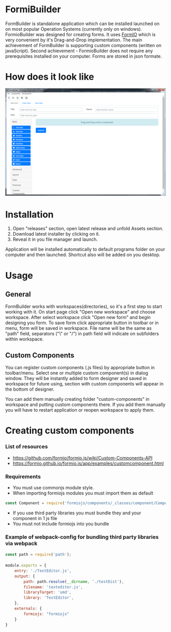 # FormiBuilder

FormBuilder is standalone application which can be installed launched on on most popular Operation Systems (currently only on windows). FormioBuilder was designed for creating forms. It uses [FormIO](https://www.form.io/) which is very convenient by it's Drag-and-Drop implementation. The main achievement of FormBuilder is supporting custom components (written on javaScript). Second achievement - FormioBuilder does not require any prerequisites installed on your computer. Forms are stored in json formate.

# How does it look like

![FormioBuilderPreview](./FormioBuilderPreview.png)

# Installation

1) Open "releases" section, open latest release and unfold Assets section. 
2) Download latest installer by clicking on it. 
3) Reveal it in you file manager and launch.

Application will be installed automatically to default programs folder on your computer and then launched. Shortcut also will be added on you desktop.

# Usage

## General

FormBuilder works with workspaces(directories), so it's a first step to start working with it. On start page click "Open new workspace" and choose workspace. After select workspace click "Open new form" and begin designing you form. To save form click appropriate button in toolbar or in menu, form will be saved in workspace. File name will be the same as "path" field, separators ("\\" or "/") in path field will indicate on subfolders within workspace.

## Custom Components

You can register custom components (.js files) by appropriate button in toolbar/menu. Select one or multiple custom component(s) in dialog window. They will be instantly added to form designer and saved in workspace for future using, section with custom components will appear in the bottom of designer.

You can add them manually creating folder "custom-components" in workspace and putting custom components there. If you add them manually you will have to restart application or reopen workspace to apply them.

# Creating custom components

### List of resources

* https://github.com/formio/formio.js/wiki/Custom-Components-API
* https://formio.github.io/formio.js/app/examples/customcomponent.html

### Requirements

* You must use commonjs module style.
* When importing formiojs modules you must import them as default 
```js
const Component = require('formiojs/components/_classes/component/Component').default;
```
* If you use third party libraries you must bundle they and your component in 1 js file
* You must not include formiojs into you bundle

### Example of webpack-config for bundling third party libraries via webpack

```js
const path = require('path');

module.exports = {
    entry: './TextEditor.js',
    output: {
        path: path.resolve(__dirname, './testDist'),
        filename: 'texteditor.js',
        libraryTarget: 'umd',
        library: 'TextEditor',
    },
    externals: {
        formiojs: "formiojs"
    }
}
```